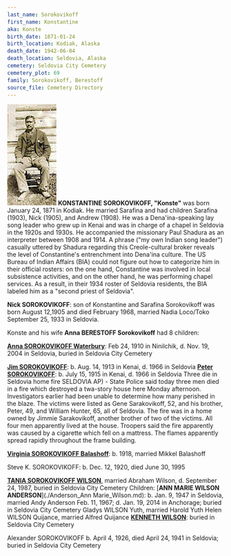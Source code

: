 ```yaml
---
last_name: Sorokovikoff
first_name: Konstantine
aka: Konste
birth_date: 1871-01-24
birth_location: Kodiak, Alaska
death_date: 1942-06-04
death_location: Seldovia, Alaska
cemetery: Seldovia City Cemetery
cemetery_plot: 69
family: Sorokovikoff, Berestoff
source_file: Cemetery Directory
---
```

![](../assets/images/Constantine%20Sorokovikov%20seated%20beside%20house%20cropped.jpg)
**KONSTANTINE SOROKOVIKOFF, "Konste"**  was born January 24, 1871 in Kodiak.  He married Sarafina and had children Sarafina (1903), Nick (1905), and Andrew (1908). He was a Dena'ina-speaking lay song leader who grew up in Kenai and was in charge of a chapel in Seldovia in the 1920s and 1930s. He accompanied the missionary Paul Shadura as an interpreter between 1908 and 1914.  A phrase ("my own Indian song leader") casually uttered by Shadura regarding this Creole-cultural broker reveals the level of Constantine's entrenchment into Dena'ina culture. The US Bureau of Indian Affairs (BIA) could not figure out how to categorize him in their official rosters: on the one hand, Constantine was involved in local subsistence activities, and on the other hand, he was performing chapel services.  As a result, in their 1934 roster of Seldovia residents, the BIA labeled him as a "second priest of Seldovia".  

**Nick SOROKOVIKOFF**: son of Konstantine and Sarafina Sorokovikoff was born August 12,1905 and died February 1968, married Nadia Loco/Toko September 25, 1933 in Seldovia.

Konste and his wife **Anna BERESTOFF Sorokovikoff** had 8 children:

[**Anna SOROKOVIKOFF Waterbury**](./Waterbury_Anna_Sorokovikoff.md):  Feb 24, 1910 in Ninilchik, d. Nov. 19, 2004 in Seldovia, buried in Seldovia City Cemetery

[**Jim SOROKOVIKOFF**](./Sorokovikoff_Jim.md): b. Aug. 14, 1913 in Kenai, d. 1966 in Seldovia
[**Peter SOROKOVIKOFF**](./Sorokovikoff_Peter.md): b. July 15, 1915 in Kenai, d. 1966 in Seldovia
    Three die in Seldovia home fire SELDOVIA AP) - State Police said today three men died in a fire which destroyed a twa-story house here Monday afternoon. Investigators earlier had been unable to determine how many perished in the blaze. The victims were listed as Gene Sarakovikoff, 52, and his brother, Peter, 49, and William Hunter, 65, all of Seldovia. The fire was in a home owned by Jimmie Sarakovikoff, another brother of two of the victims. All four men apparently lived at the house. Troopers said the fire apparently was caused by a cigarette which fell on a mattress. The flames apparently spread rapidly throughout the frame building.

[**Virginia SOROKOVIKOFF Balashoff**](./Balashoff_Virginia_Sorokovikoff.md): b. 1918, married Mikkel Balashoff

Steve K. SOROKOVIKOFF: b. Dec. 12, 1920, died June 30, 1995

[**TANIA SOROKOVIKOFF WILSON**](./Wilson_Tania_Sorokovikoff.md), married Abraham Wilson, d. September 24, 1987, buried in Seldovia City Cemetery
     Children: 
        [**ANN MARIE WILSON ANDERSON**](./Anderson_Ann Marie_Wilson.md): b. Jan. 9, 1947 in Seldovia, married Andy Anderson Feb. 11, 1967; d. Jan. 19, 2014 in Anchorage; buried in Seldovia City Cemetery
        Gladys WILSON Yuth, married Harold Yuth
        Helen WILSON Quijance, married Alfred Quijance
        [**KENNETH WILSON**](./Wilson_Kenneth.md): buried in Seldovia City Cemetery

Alexander SOROKOVIKOFF  b. April 4, 1926, died April 24, 1941 in Seldovia; buried in Seldovia City Cemetery

